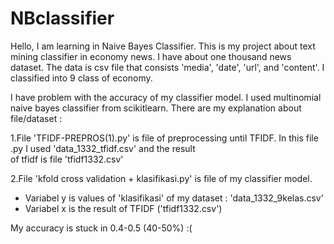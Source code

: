 # NBclassifier

Hello, I am learning in Naive Bayes Classifier. This is my project about text mining classifier in economy news. I have about one thousand news dataset. The data is csv file that consists 'media', 'date', 'url', and 'content'. I classified into 9 class of economy. 

I have problem with the accuracy of my classifier model. I used multinomial naive bayes classifier from scikitlearn.
There are my explanation about file/dataset :

1.File 'TFIDF-PREPROS(1).py' is file of preprocessing until TFIDF. In this file .py I used 'data_1332_tfidf.csv' and the result   
  of tfidf is file 'tfidf1332.csv'

2.File 'kfold cross validation + klasifikasi.py' is file of my classifier model. 
   - Variabel y is values of 'klasifikasi' of my dataset : 'data_1332_9kelas.csv'
   - Variabel x is the result of TFIDF ('tfidf1332.csv')

My accuracy is stuck in 0.4-0.5 (40-50%) :(
